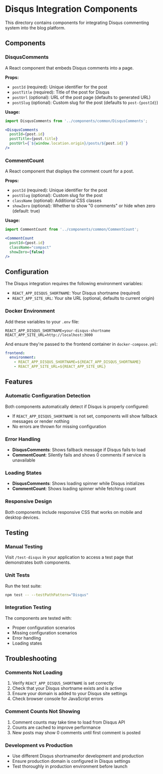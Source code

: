 # Disqus Integration Components

This directory contains components for integrating Disqus commenting system into the blog platform.

## Components

### DisqusComments

A React component that embeds Disqus comments into a page.

**Props:**
- `postId` (required): Unique identifier for the post
- `postTitle` (required): Title of the post for Disqus
- `postUrl` (optional): URL of the post page (defaults to generated URL)
- `postSlug` (optional): Custom slug for the post (defaults to `post-{postId}`)

**Usage:**
```jsx
import DisqusComments from '../components/common/DisqusComments';

<DisqusComments
  postId={post.id}
  postTitle={post.title}
  postUrl={`${window.location.origin}/posts/${post.id}`}
/>
```

### CommentCount

A React component that displays the comment count for a post.

**Props:**
- `postId` (required): Unique identifier for the post
- `postSlug` (optional): Custom slug for the post
- `className` (optional): Additional CSS classes
- `showZero` (optional): Whether to show "0 comments" or hide when zero (default: true)

**Usage:**
```jsx
import CommentCount from '../components/common/CommentCount';

<CommentCount 
  postId={post.id} 
  className="compact" 
  showZero={false}
/>
```

## Configuration

The Disqus integration requires the following environment variables:

- `REACT_APP_DISQUS_SHORTNAME`: Your Disqus shortname (required)
- `REACT_APP_SITE_URL`: Your site URL (optional, defaults to current origin)

### Docker Environment

Add these variables to your `.env` file:

```env
REACT_APP_DISQUS_SHORTNAME=your-disqus-shortname
REACT_APP_SITE_URL=http://localhost:3000
```

And ensure they're passed to the frontend container in `docker-compose.yml`:

```yaml
frontend:
  environment:
    - REACT_APP_DISQUS_SHORTNAME=${REACT_APP_DISQUS_SHORTNAME}
    - REACT_APP_SITE_URL=${REACT_APP_SITE_URL}
```

## Features

### Automatic Configuration Detection

Both components automatically detect if Disqus is properly configured:
- If `REACT_APP_DISQUS_SHORTNAME` is not set, components will show fallback messages or render nothing
- No errors are thrown for missing configuration

### Error Handling

- **DisqusComments**: Shows fallback message if Disqus fails to load
- **CommentCount**: Silently fails and shows 0 comments if service is unavailable

### Loading States

- **DisqusComments**: Shows loading spinner while Disqus initializes
- **CommentCount**: Shows loading spinner while fetching count

### Responsive Design

Both components include responsive CSS that works on mobile and desktop devices.

## Testing

### Manual Testing

Visit `/test-disqus` in your application to access a test page that demonstrates both components.

### Unit Tests

Run the test suite:

```bash
npm test -- --testPathPattern="Disqus"
```

### Integration Testing

The components are tested with:
- Proper configuration scenarios
- Missing configuration scenarios
- Error handling
- Loading states

## Troubleshooting

### Comments Not Loading

1. Verify `REACT_APP_DISQUS_SHORTNAME` is set correctly
2. Check that your Disqus shortname exists and is active
3. Ensure your domain is added to your Disqus site settings
4. Check browser console for JavaScript errors

### Comment Counts Not Showing

1. Comment counts may take time to load from Disqus API
2. Counts are cached to improve performance
3. New posts may show 0 comments until first comment is posted

### Development vs Production

- Use different Disqus shortnamesfor development and production
- Ensure production domain is configured in Disqus settings
- Test thoroughly in production environment before launch